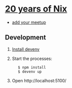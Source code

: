 # [20 years of Nix](https://20th.nixos.org/)

- [add your meetup](https://commotion.page/embed/20th-anniversary)


## Development

1. [Install devenv](https://devenv.sh/getting-started/)

2. Start the processes:

```
      $ npm install
      $ devenv up
```

3. Open http://localhost:5100/
